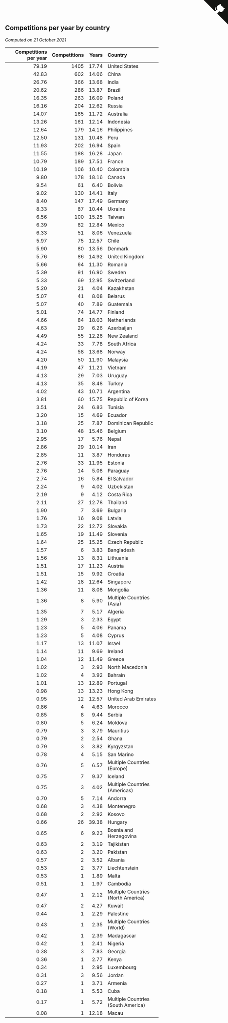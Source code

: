 ## Competitions per year by country

*Computed on 21 October 2021*

| Competitions per year | Competitions | Years | Country |
| ---: | ---: | ---: | :--- |
| 79.19 | 1405 | 17.74 | United States |
| 42.83 | 602 | 14.06 | China |
| 26.76 | 366 | 13.68 | India |
| 20.62 | 286 | 13.87 | Brazil |
| 16.35 | 263 | 16.09 | Poland |
| 16.16 | 204 | 12.62 | Russia |
| 14.07 | 165 | 11.72 | Australia |
| 13.26 | 161 | 12.14 | Indonesia |
| 12.64 | 179 | 14.16 | Philippines |
| 12.50 | 131 | 10.48 | Peru |
| 11.93 | 202 | 16.94 | Spain |
| 11.55 | 188 | 16.28 | Japan |
| 10.79 | 189 | 17.51 | France |
| 10.19 | 106 | 10.40 | Colombia |
| 9.80 | 178 | 18.16 | Canada |
| 9.54 | 61 | 6.40 | Bolivia |
| 9.02 | 130 | 14.41 | Italy |
| 8.40 | 147 | 17.49 | Germany |
| 8.33 | 87 | 10.44 | Ukraine |
| 6.56 | 100 | 15.25 | Taiwan |
| 6.39 | 82 | 12.84 | Mexico |
| 6.33 | 51 | 8.06 | Venezuela |
| 5.97 | 75 | 12.57 | Chile |
| 5.90 | 80 | 13.56 | Denmark |
| 5.76 | 86 | 14.92 | United Kingdom |
| 5.66 | 64 | 11.30 | Romania |
| 5.39 | 91 | 16.90 | Sweden |
| 5.33 | 69 | 12.95 | Switzerland |
| 5.20 | 21 | 4.04 | Kazakhstan |
| 5.07 | 41 | 8.08 | Belarus |
| 5.07 | 40 | 7.89 | Guatemala |
| 5.01 | 74 | 14.77 | Finland |
| 4.66 | 84 | 18.03 | Netherlands |
| 4.63 | 29 | 6.26 | Azerbaijan |
| 4.49 | 55 | 12.26 | New Zealand |
| 4.24 | 33 | 7.78 | South Africa |
| 4.24 | 58 | 13.68 | Norway |
| 4.20 | 50 | 11.90 | Malaysia |
| 4.19 | 47 | 11.21 | Vietnam |
| 4.13 | 29 | 7.03 | Uruguay |
| 4.13 | 35 | 8.48 | Turkey |
| 4.02 | 43 | 10.71 | Argentina |
| 3.81 | 60 | 15.75 | Republic of Korea |
| 3.51 | 24 | 6.83 | Tunisia |
| 3.20 | 15 | 4.69 | Ecuador |
| 3.18 | 25 | 7.87 | Dominican Republic |
| 3.10 | 48 | 15.46 | Belgium |
| 2.95 | 17 | 5.76 | Nepal |
| 2.86 | 29 | 10.14 | Iran |
| 2.85 | 11 | 3.87 | Honduras |
| 2.76 | 33 | 11.95 | Estonia |
| 2.76 | 14 | 5.08 | Paraguay |
| 2.74 | 16 | 5.84 | El Salvador |
| 2.24 | 9 | 4.02 | Uzbekistan |
| 2.19 | 9 | 4.12 | Costa Rica |
| 2.11 | 27 | 12.78 | Thailand |
| 1.90 | 7 | 3.69 | Bulgaria |
| 1.76 | 16 | 9.08 | Latvia |
| 1.73 | 22 | 12.72 | Slovakia |
| 1.65 | 19 | 11.49 | Slovenia |
| 1.64 | 25 | 15.25 | Czech Republic |
| 1.57 | 6 | 3.83 | Bangladesh |
| 1.56 | 13 | 8.31 | Lithuania |
| 1.51 | 17 | 11.23 | Austria |
| 1.51 | 15 | 9.92 | Croatia |
| 1.42 | 18 | 12.64 | Singapore |
| 1.36 | 11 | 8.08 | Mongolia |
| 1.36 | 8 | 5.90 | Multiple Countries (Asia) |
| 1.35 | 7 | 5.17 | Algeria |
| 1.29 | 3 | 2.33 | Egypt |
| 1.23 | 5 | 4.06 | Panama |
| 1.23 | 5 | 4.08 | Cyprus |
| 1.17 | 13 | 11.07 | Israel |
| 1.14 | 11 | 9.69 | Ireland |
| 1.04 | 12 | 11.49 | Greece |
| 1.02 | 3 | 2.93 | North Macedonia |
| 1.02 | 4 | 3.92 | Bahrain |
| 1.01 | 13 | 12.89 | Portugal |
| 0.98 | 13 | 13.23 | Hong Kong |
| 0.95 | 12 | 12.57 | United Arab Emirates |
| 0.86 | 4 | 4.63 | Morocco |
| 0.85 | 8 | 9.44 | Serbia |
| 0.80 | 5 | 6.24 | Moldova |
| 0.79 | 3 | 3.79 | Mauritius |
| 0.79 | 2 | 2.54 | Ghana |
| 0.79 | 3 | 3.82 | Kyrgyzstan |
| 0.78 | 4 | 5.15 | San Marino |
| 0.76 | 5 | 6.57 | Multiple Countries (Europe) |
| 0.75 | 7 | 9.37 | Iceland |
| 0.75 | 3 | 4.02 | Multiple Countries (Americas) |
| 0.70 | 5 | 7.14 | Andorra |
| 0.68 | 3 | 4.38 | Montenegro |
| 0.68 | 2 | 2.92 | Kosovo |
| 0.66 | 26 | 39.38 | Hungary |
| 0.65 | 6 | 9.23 | Bosnia and Herzegovina |
| 0.63 | 2 | 3.19 | Tajikistan |
| 0.63 | 2 | 3.20 | Pakistan |
| 0.57 | 2 | 3.52 | Albania |
| 0.53 | 2 | 3.77 | Liechtenstein |
| 0.53 | 1 | 1.89 | Malta |
| 0.51 | 1 | 1.97 | Cambodia |
| 0.47 | 1 | 2.12 | Multiple Countries (North America) |
| 0.47 | 2 | 4.27 | Kuwait |
| 0.44 | 1 | 2.29 | Palestine |
| 0.43 | 1 | 2.35 | Multiple Countries (World) |
| 0.42 | 1 | 2.39 | Madagascar |
| 0.42 | 1 | 2.41 | Nigeria |
| 0.38 | 3 | 7.83 | Georgia |
| 0.36 | 1 | 2.77 | Kenya |
| 0.34 | 1 | 2.95 | Luxembourg |
| 0.31 | 3 | 9.56 | Jordan |
| 0.27 | 1 | 3.71 | Armenia |
| 0.18 | 1 | 5.53 | Cuba |
| 0.17 | 1 | 5.72 | Multiple Countries (South America) |
| 0.08 | 1 | 12.18 | Macau |


<a href="https://github.com/jonatanklosko/wca_statistics" class="github-corner" aria-label="View source on Github"><svg width="80" height="80" viewBox="0 0 250 250" style="fill:#151513; color:#fff; position: absolute; top: 0; border: 0; right: 0;" aria-hidden="true"><path d="M0,0 L115,115 L130,115 L142,142 L250,250 L250,0 Z"></path><path d="M128.3,109.0 C113.8,99.7 119.0,89.6 119.0,89.6 C122.0,82.7 120.5,78.6 120.5,78.6 C119.2,72.0 123.4,76.3 123.4,76.3 C127.3,80.9 125.5,87.3 125.5,87.3 C122.9,97.6 130.6,101.9 134.4,103.2" fill="currentColor" style="transform-origin: 130px 106px;" class="octo-arm"></path><path d="M115.0,115.0 C114.9,115.1 118.7,116.5 119.8,115.4 L133.7,101.6 C136.9,99.2 139.9,98.4 142.2,98.6 C133.8,88.0 127.5,74.4 143.8,58.0 C148.5,53.4 154.0,51.2 159.7,51.0 C160.3,49.4 163.2,43.6 171.4,40.1 C171.4,40.1 176.1,42.5 178.8,56.2 C183.1,58.6 187.2,61.8 190.9,65.4 C194.5,69.0 197.7,73.2 200.1,77.6 C213.8,80.2 216.3,84.9 216.3,84.9 C212.7,93.1 206.9,96.0 205.4,96.6 C205.1,102.4 203.0,107.8 198.3,112.5 C181.9,128.9 168.3,122.5 157.7,114.1 C157.9,116.9 156.7,120.9 152.7,124.9 L141.0,136.5 C139.8,137.7 141.6,141.9 141.8,141.8 Z" fill="currentColor" class="octo-body"></path></svg></a><style>.github-corner:hover .octo-arm{animation:octocat-wave 560ms ease-in-out}@keyframes octocat-wave{0%,100%{transform:rotate(0)}20%,60%{transform:rotate(-25deg)}40%,80%{transform:rotate(10deg)}}@media (max-width:500px){.github-corner:hover .octo-arm{animation:none}.github-corner .octo-arm{animation:octocat-wave 560ms ease-in-out}}</style>

